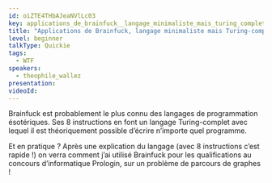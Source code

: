 ```yaml
---
id: oiZTE4THbAJeaNVlLc03
key: applications_de_brainfuck__langage_minimaliste_mais_turing_complet
title: "Applications de Brainfuck, langage minimaliste mais Turing-complet"
level: beginner
talkType: Quickie
tags:
  - WTF
speakers:
  - theophile_wallez
presentation:
videoId:
---
```

Brainfuck est probablement le plus connu des langages de programmation ésotériques. Ses 8 instructions en font un langage Turing-complet avec lequel il est théoriquement possible d’écrire n’importe quel programme.

Et en pratique ? Après une explication du langage (avec 8 instructions c’est rapide !) on verra comment j’ai utilisé Brainfuck pour les qualifications au concours d’informatique Prologin, sur un problème de parcours de graphes !

